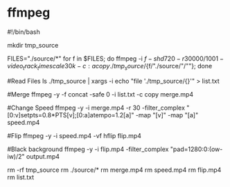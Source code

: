 # ffmpeg

#!/bin/bash


mkdir tmp_source

FILES="./source/*"
for f in $FILES; 
do ffmpeg -i $f -s hd720 -r 30000/1001 -video_track_timescale 30k -c:a copy ./tmp_source/${f/"./source/"/""}; 
done

#Read Files
ls ./tmp_source | xargs -i echo "file './tmp_source/{}'" > list.txt

#Merge
ffmpeg -y -f concat -safe 0 -i list.txt -c copy merge.mp4


#Change Speed
ffmpeg -y -i merge.mp4 -r 30 -filter_complex "[0:v]setpts=0.8*PTS[v];[0:a]atempo=1.2[a]" -map "[v]" -map "[a]" speed.mp4

#Flip
ffmpeg -y -i speed.mp4 -vf hflip flip.mp4

#Black background
ffmpeg -y -i flip.mp4 -filter_complex "pad=1280:0:(ow-iw)/2" output.mp4

rm -rf tmp_source
rm ./source/*
rm merge.mp4
rm speed.mp4
rm flip.mp4
rm list.txt
